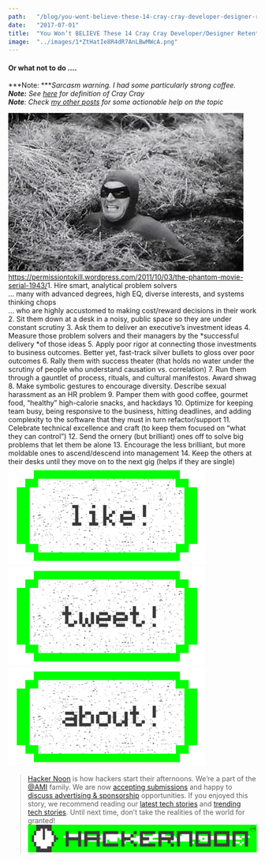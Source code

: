 ```yaml
---
path:	"/blog/you-wont-believe-these-14-cray-cray-developer-designer-retention-hacks"
date:	"2017-07-01"
title:	"You Won’t BELIEVE These 14 Cray Cray Developer/Designer Retention Hacks…"
image:	"../images/1*ZtHatIe8R4dR7AnLBwMWcA.png"
---
```


#### Or what not to do ….

***Note: ****Sarcasm warning. I had some particularly strong coffee.   
****Note:**** See *[*here*](http://neologisms.rice.edu/index.php?a=term&d=1&t=9024)* for definition of Cray Cray  
****Note****: Check *[*my other posts*](https://hackernoon.com/@johnpcutler)* for some actionable help on the topic*

![](../images/1*ZtHatIe8R4dR7AnLBwMWcA.png)<https://permissiontokill.wordpress.com/2011/10/03/the-phantom-movie-serial-1943/>1. Hire smart, analytical problem solvers  
… many with advanced degrees, high EQ, diverse interests, and systems thinking chops  
… who are highly accustomed to making cost/reward decisions in their work
2. Sit them down at a desk in a noisy, public space so they are under constant scrutiny
3. Ask them to deliver an executive’s investment ideas
4. Measure those problem solvers and their managers by the *successful delivery *of those ideas
5. Apply poor rigor at connecting those investments to business outcomes. Better yet, fast-track silver bullets to gloss over poor outcomes
6. Rally them with success theater (that holds no water under the scrutiny of people who understand causation vs. correlation)
7. Run them through a gauntlet of process, rituals, and cultural manifestos. Award shwag
8. Make symbolic gestures to encourage diversity. Describe sexual harassment as an HR problem
9. Pamper them with good coffee, gourmet food, “healthy” high-calorie snacks, and hackdays
10. Optimize for keeping team busy, being responsive to the business, hitting deadlines, and adding complexity to the software that they must in turn refactor/support
11. Celebrate technical excellence and craft (to keep them focused on “what they can control”)
12. Send the ornery (but brilliant) ones off to solve big problems that let them be alone
13. Encourage the less brilliant, but more moldable ones to ascend/descend into management
14. Keep the others at their desks until they move on to the next gig (helps if they are single)
[![](../images/1*0hqOaABQ7XGPT-OYNgiUBg.png)](http://bit.ly/HackernoonFB)[![](../images/1*Vgw1jkA6hgnvwzTsfMlnpg.png)](https://goo.gl/k7XYbx)[![](../images/1*gKBpq1ruUi0FVK2UM_I4tQ.png)](https://goo.gl/4ofytp)
> [Hacker Noon](http://bit.ly/Hackernoon) is how hackers start their afternoons. We’re a part of the [@AMI](http://bit.ly/atAMIatAMI) family. We are now [accepting submissions](http://bit.ly/hackernoonsubmission) and happy to [discuss advertising & sponsorship](mailto:partners@amipublications.com) opportunities.
> If you enjoyed this story, we recommend reading our [latest tech stories](http://bit.ly/hackernoonlatestt) and [trending tech stories](https://hackernoon.com/trending). Until next time, don’t take the realities of the world for granted!![](../images/1*35tCjoPcvq6LbB3I6Wegqw.jpeg)
